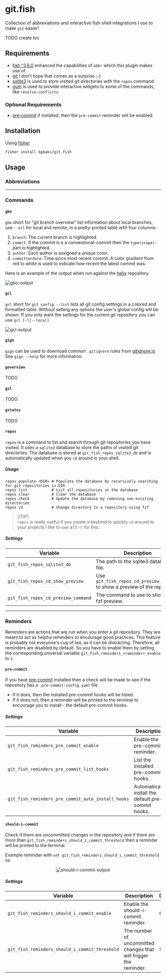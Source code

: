 <!-- # `><> 💙 ` -->

# git.fish

Collection of abbreviations and interactive fish-shell integrations I use to make `git` easier!

TODO create toc

## Requirements

- [fish ^3.6.0](https://github.com/fish-shell/fish-shell/releases/tag/3.6.0) enhanced the capabilities of `abbr` which this plugin makes use of.
- [git](https://git-scm.com/) I don't hope that comes as a surprise ;-)
- [sqlite3](https://www.sqlite.org/index.html) is used to store visited git directories with the `repos` command.
- [gum](https://github.com/charmbracelet/gum) is used to provide interactive widgets to some of the commands, like `resolve-conflicts`.

### Optional Requirements

- [pre-commit](https://pre-commit.com/) if installed, then the `pre-commit` reminder will be enabled.

## Installation

Using [fisher](https://github.com/jorgebucaran/fisher)

```sh
fisher install kpbaks/git.fish
```

## Usage

### Abbreviations

---

### Commands

#### `gbo`

`gbo` short for "git branch overview" list information about local branches, use `--all` for local and remote, in a pretty-printed table with four columns:
1. `branch`: The current branch is highlighted.
2. `commit`: If the commit is a a conventional-commit then the `type(scope):` part is highlighted.
3. `author`: Each author is assigned a unique color.
4. `committerdate`: Time since most recent commit. A color gradient from red to white is used to indicate how recent the latest commit was.

Here is an example of the output when run against the [helix](https://github.com/helix-editor/helix) repository.

![gbo-output](https://github.com/kpbaks/git.fish/assets/57013304/93631887-04ee-42dc-9893-cfb3c6e180d0)

#### `gcl`

`gcl` short for `git config --list` lists all git config settings in a colored and formatted table. Without setting any options the user's global config will be shown. If you only want the settings for the current git repository you can use `gcl [-l|--local]`

![gcl-output](https://github.com/kpbaks/git.fish/assets/57013304/f90f77ef-6366-426d-90de-d354bb1500fa)

#### `gign`

`gign` can be used to download common `.gitignore` rules from [gitignore.io](https://www.toptal.com/developers/gitignore/)
See `gign --help` for more information.

#### `goverview`

TODO

#### `gsl`

TODO

<!-- #### `gss` -->

#### `gstatus`

TODO

#### `repos`

`repos` is a command to list and search through git repositories you have visited. It uses a `sqlite3` database to store the paths of visited git directories. The database is stored at `git_fish_repos_sqlite3_db` and is automatically updated when you `cd` around in your shell.

##### Usage

```fish
repos populate <DIR> # Populate the database by recursively searching for git repositories in DIR
repos list           # List all repositories in the database
repos clear          # Clear the database
repos check          # Update the database by removing non-existing directories
repos cd             # Change directory to a repository using fzf
```
<!-- TODO: insert picture of `repos list` -->

> [!TIP]\
> `repos` is really useful if you create a keybind to quickly `cd` around to your projects
> I like to use <kbd>alt-r</kbd> for this:


<!-- > ```fish -->
<!-- bind \er 'repos cd; commandline --function repaint' -->
<!-- > ``` -->

##### Settings

| Variable | Description | Default |
|----------|-------------|---------|
| `git_fish_repos_sqlite3_db` | The path to the sqlite3 database file. | `$__fish_user_data_dir/git.fish/repos.sqlite3` |
| `git_fish_repos_cd_show_preview` | Use `git_fish_repos_cd_preview_command` to show a preview of the repo in `fzf` | `1` |
| `git_fish_repos_cd_preview_command` | The command to use to show the fzf preview. | `git -c color.status=always -C {} status` |

---

### Reminders

Reminders are actions that are run when you enter a git repository. They are meant to act as helpful reminders to encourage good practices. This feature is probably not everyone's cup of tea, as it can be distracting. Therefore, all reminders are disabled by default. So you have to enable them by setting the corresponding universal variable `git_fish_reminders_<reminder>_enable` to `1`.

#### `pre-commit`

If you have [pre-commit](https://pre-commit.com/) installed then a check will be made to see if the repository has a `.pre-commit-config.yaml` file.

- If it does, then the installed pre-commit hooks will be listed.
- If it does not, then a reminder will be printed to the terminal to encourage you to install - the default pre-commit hooks.

##### Settings

| Variable | Description | Default |
|----------|-------------|---------|
| `git_fish_reminders_pre_commit_enable` | Enable the pre-commit reminder. | `0` |
| `git_fish_reminders_pre_commit_list_hooks` | List the installed pre-commit hooks. | `0` |
| `git_fish_reminders_pre_commit_auto_install_hooks` | Automatically install the default pre-commit hooks. | `0` |

#### `should-i-commit`

Check if there are uncommitted changes in the repository and if there are more than `git_fish_reminders_should_i_commit_threshold` then a reminder will be printed to the terminal.

Example reminder with `set git_fish_reminders_should_i_commit_threshold 50`:

<p align="center">
  <img src="https://github.com/kpbaks/git.fish/assets/57013304/1e5bbc9a-bfd1-4e80-9ca6-0208b88bd596" alt="should-i-commit-output" style="max-width: 100%; height: auto;">
</p>

##### Settings

| Variable | Description | Default |
|----------|-------------|---------|
| `git_fish_reminders_should_i_commit_enable` | Enable the should-i-commit reminder. | `0` |
`git_fish_reminders_should_i_commit_threshold` | The number of uncommitted changes that will trigger the reminder. | `50` |
